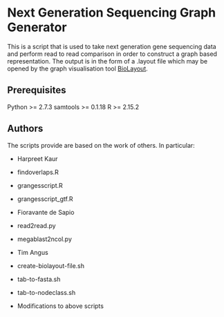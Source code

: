 Next Generation Sequencing Graph Generator
==========================================

This is a script that is used to take next generation gene sequencing data and perform read to read comparison in order to construct a graph based representation. The output is in the form of a .layout file which may be opened by the graph visualisation tool [BioLayout](http://www.biolayout.org/).

Prerequisites
-------------

Python >= 2.7.3
samtools >= 0.1.18
R >= 2.15.2

Authors
-------

The scripts provide are based on the work of others. In particular:

* Harpreet Kaur

 * findoverlaps.R
 * grangesscript.R
 * grangesscript_gtf.R

* Fioravante de Sapio

 * read2read.py
 * megablast2ncol.py

* Tim Angus

 * create-biolayout-file.sh
 * tab-to-fasta.sh
 * tab-to-nodeclass.sh
 * Modifications to above scripts
